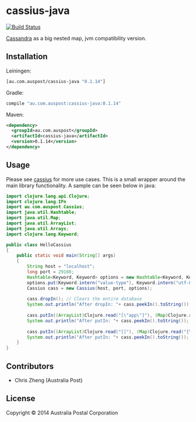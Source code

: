 # cassius-java

[![Build Status](https://travis-ci.org/MyPost/cassius-java.png?branch=master)](https://travis-ci.org/MyPost/cassius-java)

[Cassandra](http://cassandra.apache.org/) as a big nested map, jvm compatibility version.

## Installation

Leiningen:
```clojure
[au.com.auspost/cassius-java "0.1.14"]
```

Gradle:
```groovy
compile "au.com.auspost:cassius-java:0.1.14"
```

Maven:
```xml
<dependency>
  <groupId>au.com.auspost</groupId>
  <artifactId>cassius-java</artifactId>
  <version>0.1.14</version>
</dependency>
```
## Usage

Please see [cassius](https://github.com/MyPost/cassius) for more use cases. This is a small wrapper around the main library functionality. A sample can be seen below in java:

```java
import clojure.lang.api.Clojure;
import clojure.lang.IFn
import au.com.auspost.Cassius;
import java.util.Hashtable;
import java.util.Map;
import java.util.ArrayList;
import java.util.Arrays;
import clojure.lang.Keyword;

public class HelloCassius
{
    public static void main(String[] args)
    {
        String host = "localhost";
        long port = 29160;
        Hashtable<Keyword, Keyword> options = new Hashtable<Keyword, Keyword>();
        options.put(Keyword.intern("value-type"), Keyword.intern("utf-8"));
        Cassius cass = new Cassius(host, port, options);
        
        cass.dropIn(); // Clears the entire database
        System.out.println("After dropIn: "+ cass.peekIn().toString()); // Clears the entire database
        
        cass.putIn((ArrayList)Clojure.read("[\"app\"]"), (Map)Clojure.read("{\"user\" {\"1\" {\"age\"  \"10\"}}}"));
        System.out.println("After putIn: "+ cass.peekIn().toString()); // After putIn operation.
        
        cass.putIn((ArrayList)Clojure.read("[]"), (Map)Clojure.read("{\"app\" {\"user\" {\"1\" {\"age\" \"10\"}}}}"));
        System.out.println("After putIn: "+ cass.peekIn().toString()); // After second putIn operation.
    }
}
```

## Contributors

 - Chris Zheng     (Australia Post)

## License

Copyright © 2014 Australia Postal Corporation